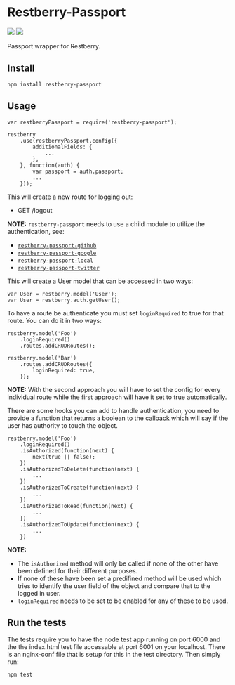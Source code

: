 Restberry-Passport
==================

[![](https://img.shields.io/npm/v/restberry-passport.svg)](https://www.npmjs.com/package/restberry-passport) [![](https://img.shields.io/npm/dm/restberry-passport.svg)](https://www.npmjs.com/package/restberry-passport)

Passport wrapper for Restberry.

## Install

```
npm install restberry-passport
```

## Usage

```
var restberryPassport = require('restberry-passport');

restberry
    .use(restberryPassport.config({
        additionalFields: {
            ...
        },
    }, function(auth) {
        var passport = auth.passport;
        ...
    }));
```

This will create a new route for logging out:
- GET /logout

**NOTE:** `restberry-passport` needs to use a child module to utilize the
authentication, see:
- [`restberry-passport-github`](https://github.com/materik/restberry-passport-github)
- [`restberry-passport-google`](https://github.com/materik/restberry-passport-google)
- [`restberry-passport-local`](https://github.com/materik/restberry-passport-local)
- [`restberry-passport-twitter`](https://twitter.com/materik/restberry-passport-twitter)

This will create a User model that can be accessed in two ways:

```
var User = restberry.model('User');
var User = restberry.auth.getUser();
```

To have a route be authenticate you must set `loginRequired` to true for that
route. You can do it in two ways:

```
restberry.model('Foo')
    .loginRequired()
    .routes.addCRUDRoutes();

restberry.model('Bar')
    .routes.addCRUDRoutes({
        loginRequired: true,
    });
```

**NOTE:** With the second approach you will have to set the config for every
individual route while the first approach will have it set to true automatically.

There are some hooks you can add to handle authentication, you need to provide a
function that returns a boolean to the callback which will say if the user has
authority to touch the object.

```
restberry.model('Foo')
    .loginRequired()
    .isAuthorized(function(next) {
        next(true || false);
    })
    .isAuthorizedToDelete(function(next) {
        ...
    })
    .isAuthorizedToCreate(function(next) {
        ...
    })
    .isAuthorizedToRead(function(next) {
        ...
    })
    .isAuthorizedToUpdate(function(next) {
        ...
    })
```

**NOTE:**
* The `isAuthorized` method will only be called if none of the other have been defined
  for their different purposes.
* If none of these have been set a predifined method will be used which tries to
  identify the user field of the object and compare that to the logged in user.
* `loginRequired` needs to be set to be enabled for any of these to be used.

## Run the tests

The tests require you to have the node test app running on port 6000 and
the the index.html test file accessable at port 6001 on your localhost.
There is an nginx-conf file that is setup for this in the test directory.
Then simply run:

```
npm test
```
